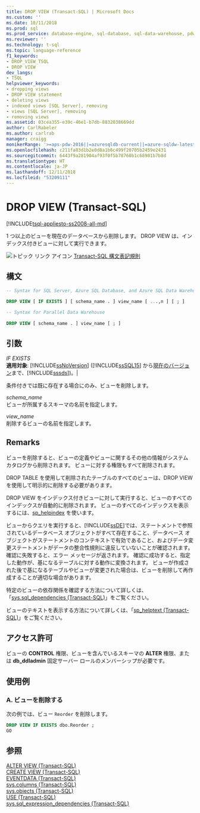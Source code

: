 ```yaml
---
title: DROP VIEW (Transact-SQL) | Microsoft Docs
ms.custom: ''
ms.date: 10/11/2018
ms.prod: sql
ms.prod_service: database-engine, sql-database, sql-data-warehouse, pdw
ms.reviewer: ''
ms.technology: t-sql
ms.topic: language-reference
f1_keywords:
- DROP_VIEW_TSQL
- DROP VIEW
dev_langs:
- TSQL
helpviewer_keywords:
- dropping views
- DROP VIEW statement
- deleting views
- indexed views [SQL Server], removing
- views [SQL Server], removing
- removing views
ms.assetid: 03cea355-e39c-46e1-b7db-8832038669dd
author: CarlRabeler
ms.author: carlrab
manager: craigg
monikerRange: '>=aps-pdw-2016||=azuresqldb-current||=azure-sqldw-latest||>=sql-server-2016||=sqlallproducts-allversions||>=sql-server-linux-2017||=azuresqldb-mi-current'
ms.openlocfilehash: c211fa83d1b2e0d8a1b6c499f20705b2459e2431
ms.sourcegitcommit: 6443f9a281904af93f0f5b78760b1c68901b7b8d
ms.translationtype: HT
ms.contentlocale: ja-JP
ms.lasthandoff: 12/11/2018
ms.locfileid: "53209111"
---
```

# <a name="drop-view-transact-sql"></a>DROP VIEW (Transact-SQL)
[!INCLUDE[tsql-appliesto-ss2008-all-md](../../includes/tsql-appliesto-ss2008-all-md.md)]

  1 つ以上のビューを現在のデータベースから削除します。 DROP VIEW は、インデックス付きビューに対して実行できます。  
  
 ![トピック リンク アイコン](../../database-engine/configure-windows/media/topic-link.gif "トピック リンク アイコン") [Transact-SQL 構文表記規則](../../t-sql/language-elements/transact-sql-syntax-conventions-transact-sql.md)  
  
## <a name="syntax"></a>構文  
  
```sql  
-- Syntax for SQL Server, Azure SQL Database, and Azure SQL Data Warehouse
  
DROP VIEW [ IF EXISTS ] [ schema_name . ] view_name [ ...,n ] [ ; ]  
```  
  
```sql
-- Syntax for Parallel Data Warehouse  
  
DROP VIEW [ schema_name . ] view_name [ ; ]  
```  
  
## <a name="arguments"></a>引数  
 *IF EXISTS*  
 **適用対象**: [!INCLUDE[ssNoVersion](../../includes/ssnoversion-md.md)] ([!INCLUDE[ssSQL15](../../includes/sssql15-md.md)] から[現在のバージョン](https://go.microsoft.com/fwlink/p/?LinkId=299658)まで、[!INCLUDE[sssds](../../includes/sssds-md.md)])。|  
  
 条件付きでは既に存在する場合にのみ、ビューを削除します。  
  
 *schema_name*  
 ビューが所属するスキーマの名前を指定します。  
  
 *view_name*  
 削除するビューの名前を指定します。  
  
## <a name="remarks"></a>Remarks  
 ビューを削除すると、ビューの定義やビューに関するその他の情報がシステム カタログから削除されます。 ビューに対する権限もすべて削除されます。  
  
 DROP TABLE を使用して削除されたテーブルのすべてのビューは、DROP VIEW を使用して明示的に削除する必要があります。  
  
 DROP VIEW をインデックス付きビューに対して実行すると、ビューのすべてのインデックスが自動的に削除されます。 ビューのすべてのインデックスを表示するには、[sp_helpindex](../../relational-databases/system-stored-procedures/sp-helpindex-transact-sql.md) を使います。  
  
 ビューからクエリを実行すると、[!INCLUDE[ssDE](../../includes/ssde-md.md)]では、ステートメントで参照されているデータベース オブジェクトがすべて存在すること、データベース オブジェクトがステートメントのコンテキストで有効であること、およびデータ変更ステートメントがデータの整合性規則に違反していないことが確認されます。 確認に失敗すると、エラー メッセージが返されます。 確認に成功すると、指定した動作が、基になるテーブルに対する動作に変換されます。 ビューが作成された後で基になるテーブルやビューが変更された場合は、ビューを削除して再作成することが適切な場合があります。  
  
 特定のビューの依存関係を確認する方法について詳しくは、「[sys.sql_dependencies &#40;Transact-SQL&#41;](../../relational-databases/system-catalog-views/sys-sql-dependencies-transact-sql.md)」をご覧ください。  
  
 ビューのテキストを表示する方法について詳しくは、「[sp_helptext &#40;Transact-SQL&#41;](../../relational-databases/system-stored-procedures/sp-helptext-transact-sql.md)」をご覧ください。  
  
## <a name="permissions"></a>アクセス許可  
 ビューの **CONTROL** 権限、ビューを含んでいるスキーマの **ALTER** 権限、または **db_ddladmin** 固定サーバー ロールのメンバーシップが必要です。  
  
## <a name="examples"></a>使用例  
  
### <a name="a-drop-a-view"></a>A. ビューを削除する  
 次の例では、ビュー `Reorder` を削除します。  
  
```sql
DROP VIEW IF EXISTS dbo.Reorder ;  
GO  
```  
  
## <a name="see-also"></a>参照  
 [ALTER VIEW &#40;Transact-SQL&#41;](../../t-sql/statements/alter-view-transact-sql.md)   
 [CREATE VIEW &#40;Transact-SQL&#41;](../../t-sql/statements/create-view-transact-sql.md)   
 [EVENTDATA &#40;Transact-SQL&#41;](../../t-sql/functions/eventdata-transact-sql.md)   
 [sys.columns (Transact-SQL)](../../relational-databases/system-catalog-views/sys-columns-transact-sql.md)   
 [sys.objects &#40;Transact-SQL&#41;](../../relational-databases/system-catalog-views/sys-objects-transact-sql.md)   
 [USE &#40;Transact-SQL&#41;](../../t-sql/language-elements/use-transact-sql.md)   
 [sys.sql_expression_dependencies &#40;Transact-SQL&#41;](../../relational-databases/system-catalog-views/sys-sql-expression-dependencies-transact-sql.md)  
 

